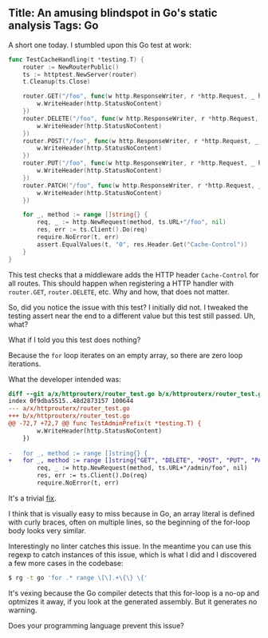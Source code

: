 Title: An amusing blindspot in Go's static analysis
Tags: Go
---

A short one today. I stumbled upon this Go test at work:

```go
func TestCacheHandling(t *testing.T) {
	router := NewRouterPublic()
	ts := httptest.NewServer(router)
	t.Cleanup(ts.Close)

	router.GET("/foo", func(w http.ResponseWriter, r *http.Request, _ httprouter.Params) {
		w.WriteHeader(http.StatusNoContent)
	})
	router.DELETE("/foo", func(w http.ResponseWriter, r *http.Request, _ httprouter.Params) {
		w.WriteHeader(http.StatusNoContent)
	})
	router.POST("/foo", func(w http.ResponseWriter, r *http.Request, _ httprouter.Params) {
		w.WriteHeader(http.StatusNoContent)
	})
	router.PUT("/foo", func(w http.ResponseWriter, r *http.Request, _ httprouter.Params) {
		w.WriteHeader(http.StatusNoContent)
	})
	router.PATCH("/foo", func(w http.ResponseWriter, r *http.Request, _ httprouter.Params) {
		w.WriteHeader(http.StatusNoContent)
	})

	for _, method := range []string{} {
		req, _ := http.NewRequest(method, ts.URL+"/foo", nil)
		res, err := ts.Client().Do(req)
		require.NoError(t, err)
		assert.EqualValues(t, "0", res.Header.Get("Cache-Control"))
	}
}
```

This test checks that a middleware adds the HTTP header `Cache-Control` for all routes. This should happen when registering a HTTP handler with `router.GET`, `router.DELETE`, etc. Why and how, that does not matter.

So, did you notice the issue with this test? I initially did not. I tweaked the testing assert near the end to a different value but this test still passed. Uh, what? 

What if I told you this test does nothing? 

Because the `for` loop iterates on an empty array, so there are zero loop iterations. 

What the developer intended was:

```diff
diff --git a/x/httprouterx/router_test.go b/x/httprouterx/router_test.go
index 0f9dba5515..48d2873157 100644
--- a/x/httprouterx/router_test.go
+++ b/x/httprouterx/router_test.go
@@ -72,7 +72,7 @@ func TestAdminPrefix(t *testing.T) {
 		w.WriteHeader(http.StatusNoContent)
 	})
 
-	for _, method := range []string{} {
+	for _, method := range []string{"GET", "DELETE", "POST", "PUT", "PATCH"} {
 		req, _ := http.NewRequest(method, ts.URL+"/admin/foo", nil)
 		res, err := ts.Client().Do(req)
 		require.NoError(t, err)

```

It's a trivial [fix](https://github.com/ory/kratos/commit/48f5adb9ce720f6906283372515b85f365a7f0b5#diff-083558e2f6efe440baaea9a5f2a1344a88f165216c261057e37249c89c276902L71).

I think that is visually easy to miss because in Go, an array literal is defined with curly braces, often on multiple lines, so the beginning of the for-loop body looks very similar.


Interestingly no linter catches this issue. In the meantime you can use this regexp to catch instances of this issue, which is what I did and I discovered a few more cases in the codebase:

```sh
$ rg -t go 'for .* range \[\].+\{\} \{'
```


It's vexing because the Go compiler detects that this for-loop is a no-op and optmizes it away, if you look at the generated assembly. But it generates no warning.

Does your programming language prevent this issue?

